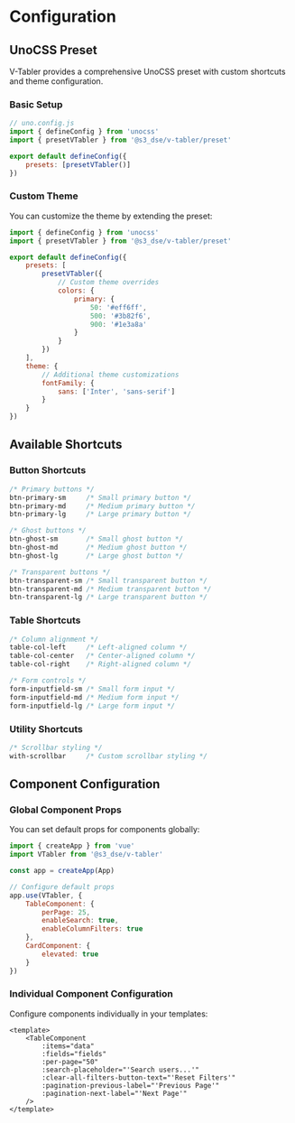 # Configuration

## UnoCSS Preset

V-Tabler provides a comprehensive UnoCSS preset with custom shortcuts and theme configuration.

### Basic Setup

```javascript
// uno.config.js
import { defineConfig } from 'unocss'
import { presetVTabler } from '@s3_dse/v-tabler/preset'

export default defineConfig({
    presets: [presetVTabler()]
})
```

### Custom Theme

You can customize the theme by extending the preset:

```javascript
import { defineConfig } from 'unocss'
import { presetVTabler } from '@s3_dse/v-tabler/preset'

export default defineConfig({
    presets: [
        presetVTabler({
            // Custom theme overrides
            colors: {
                primary: {
                    50: '#eff6ff',
                    500: '#3b82f6',
                    900: '#1e3a8a'
                }
            }
        })
    ],
    theme: {
        // Additional theme customizations
        fontFamily: {
            sans: ['Inter', 'sans-serif']
        }
    }
})
```

## Available Shortcuts

### Button Shortcuts

```css
/* Primary buttons */
btn-primary-sm     /* Small primary button */
btn-primary-md     /* Medium primary button */
btn-primary-lg     /* Large primary button */

/* Ghost buttons */
btn-ghost-sm       /* Small ghost button */
btn-ghost-md       /* Medium ghost button */
btn-ghost-lg       /* Large ghost button */

/* Transparent buttons */
btn-transparent-sm /* Small transparent button */
btn-transparent-md /* Medium transparent button */
btn-transparent-lg /* Large transparent button */
```

### Table Shortcuts

```css
/* Column alignment */
table-col-left     /* Left-aligned column */
table-col-center   /* Center-aligned column */
table-col-right    /* Right-aligned column */

/* Form controls */
form-inputfield-sm /* Small form input */
form-inputfield-md /* Medium form input */
form-inputfield-lg /* Large form input */
```

### Utility Shortcuts

```css
/* Scrollbar styling */
with-scrollbar     /* Custom scrollbar styling */
```

## Component Configuration

### Global Component Props

You can set default props for components globally:

```javascript
import { createApp } from 'vue'
import VTabler from '@s3_dse/v-tabler'

const app = createApp(App)

// Configure default props
app.use(VTabler, {
    TableComponent: {
        perPage: 25,
        enableSearch: true,
        enableColumnFilters: true
    },
    CardComponent: {
        elevated: true
    }
})
```

### Individual Component Configuration

Configure components individually in your templates:

```vue
<template>
    <TableComponent
        :items="data"
        :fields="fields"
        :per-page="50"
        :search-placeholder="'Search users...'"
        :clear-all-filters-button-text="'Reset Filters'"
        :pagination-previous-label="'Previous Page'"
        :pagination-next-label="'Next Page'"
    />
</template>
```
